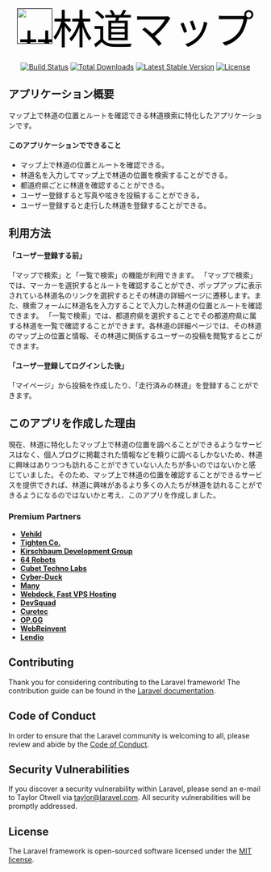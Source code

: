 <p align="center"><a href="" target="_blank" style="font-size: 5rem; color: black; text-decoration: none;"><img src="./storage/app/public/img/icon.svg" width="70" alt="林道マップのロゴ">林道マップ</a></p>

<p align="center">
<a href="https://github.com/laravel/framework/actions"><img src="https://github.com/laravel/framework/workflows/tests/badge.svg" alt="Build Status"></a>
<a href="https://packagist.org/packages/laravel/framework"><img src="https://img.shields.io/packagist/dt/laravel/framework" alt="Total Downloads"></a>
<a href="https://packagist.org/packages/laravel/framework"><img src="https://img.shields.io/packagist/v/laravel/framework" alt="Latest Stable Version"></a>
<a href="https://packagist.org/packages/laravel/framework"><img src="https://img.shields.io/packagist/l/laravel/framework" alt="License"></a>
</p>

## アプリケーション概要

マップ上で林道の位置とルートを確認できる林道検索に特化したアプリケーションです。




#### このアプリケーションでできること
- マップ上で林道の位置とルートを確認できる。
- 林道名を入力してマップ上で林道の位置を検索することができる。
- 都道府県ごとに林道を確認することができる。
- ユーザー登録すると写真や呟きを投稿することができる。
- ユーザー登録すると走行した林道を登録することができる。


## 利用方法

#### 「ユーザー登録する前」
「マップで検索」と「一覧で検索」の機能が利用できます。
「マップで検索」では、マーカーを選択するとルートを確認することができ、ポップアップに表示されている林道名のリンクを選択するとその林道の詳細ページに遷移します。また、検索フォームに林道名を入力することで入力した林道の位置とルートを確認できます。
「一覧で検索」では、都道府県を選択することでその都道府県に属する林道を一覧で確認することができます。各林道の詳細ページでは、その林道のマップ上の位置と情報、その林道に関係するユーザーの投稿を閲覧するとこができます。

#### 「ユーザー登録してログインした後」
「マイページ」から投稿を作成したり、「走行済みの林道」を登録することができます。


## このアプリを作成した理由

現在、林道に特化したマップ上で林道の位置を調べることができるようなサービスはなく、個人ブログに掲載された情報などを頼りに調べるしかないため、林道に興味はありつつも訪れることができていない人たちが多いのではないかと感じていました。そのため、マップ上で林道の位置を確認することができるサービスを提供できれば、林道に興味があるより多くの人たちが林道を訪れることができるようになるのではないかと考え、このアプリを作成しました。

### Premium Partners

- **[Vehikl](https://vehikl.com/)**
- **[Tighten Co.](https://tighten.co)**
- **[Kirschbaum Development Group](https://kirschbaumdevelopment.com)**
- **[64 Robots](https://64robots.com)**
- **[Cubet Techno Labs](https://cubettech.com)**
- **[Cyber-Duck](https://cyber-duck.co.uk)**
- **[Many](https://www.many.co.uk)**
- **[Webdock, Fast VPS Hosting](https://www.webdock.io/en)**
- **[DevSquad](https://devsquad.com)**
- **[Curotec](https://www.curotec.com/services/technologies/laravel/)**
- **[OP.GG](https://op.gg)**
- **[WebReinvent](https://webreinvent.com/?utm_source=laravel&utm_medium=github&utm_campaign=patreon-sponsors)**
- **[Lendio](https://lendio.com)**

## Contributing

Thank you for considering contributing to the Laravel framework! The contribution guide can be found in the [Laravel documentation](https://laravel.com/docs/contributions).

## Code of Conduct

In order to ensure that the Laravel community is welcoming to all, please review and abide by the [Code of Conduct](https://laravel.com/docs/contributions#code-of-conduct).

## Security Vulnerabilities

If you discover a security vulnerability within Laravel, please send an e-mail to Taylor Otwell via [taylor@laravel.com](mailto:taylor@laravel.com). All security vulnerabilities will be promptly addressed.

## License

The Laravel framework is open-sourced software licensed under the [MIT license](https://opensource.org/licenses/MIT).
